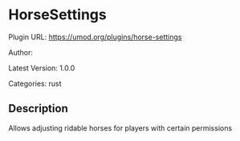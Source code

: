 # HorseSettings

Plugin URL: https://umod.org/plugins/horse-settings

Author: 

Latest Version: 1.0.0

Categories: rust

## Description

Allows adjusting ridable horses for players with certain permissions
